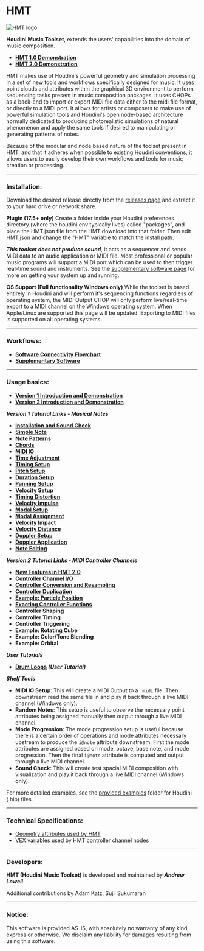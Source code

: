 HMT
======

![HMT logo](https://github.com/andrew-lowell/HMT/blob/master/hmt_logo_01.png)

**Houdini Music Toolset**, extends the users' capabilities into the domain of music composition.
* **[HMT 1.0 Demonstration](https://vimeo.com/425382356/a4a52d71c1)**
* **[HMT 2.0 Demonstration](https://vimeo.com/536214871)**

HMT makes use of Houdini's powerful geometry and simulation processing in a set of new tools and workflows specifically designed for music. It uses point clouds and attributes within the graphical 3D environment to perform sequencing tasks present in music composition packages. It uses CHOPs as a back-end to import or export MIDI file data either to the midi file format, or directly to a MIDI port. It allows for artists or composers to make use of powerful simulation tools and Houdini's open node-based architecture normally dedicated to producing photorealistic simulations of natural phenomenon and apply the same tools if desired to manipulating or generating patterns of notes.

Because of the modular and node based nature of the toolset present in HMT, and that it adheres when possible to existing Houdini conventions, it allows users to easily develop their own workflows and tools for music creation or processing.

* * * * *

### Installation:

Download the desired release directly from the [releases page](https://github.com/andrew-lowell/HMT/releases) and extract it to your hard drive or network share.

**Plugin (17.5+ only)**
Create a folder inside your Houdini preferences directory (where the houdini.env typically lives) called "packages", and place the HMT.json file from the HMT download into that folder. Then edit HMT.json and change the "HMT" variable to match the install path.

***This toolset does not produce sound,*** it acts as a sequencer and sends MIDI data to an audio application or MIDI file. Most professional or popular music programs will support a MIDI port which can be used to then trigger real-time sound and instruments. See the [supplementary software page](https://github.com/andrew-lowell/HMT/blob/master/SOFTWARE_LINKS.md) for more on getting your system up and running.

**OS Support (Full functionality Windows only)**
While the toolset is based entirely in Houdini and will perform it's sequencing functions regardless of operating system, the MIDI Output CHOP will only perform live/real-time export to a MIDI channel on the Windows operating system. When Apple/Linux are supported this page will be updated. Exporting to MIDI files is supported on all operating systems.


* * * * *
### Workflows:
* **[Software Connectivity Flowchart](https://github.com/andrew-lowell/HMT/blob/master/hmt_workflows.pdf)**
* **[Supplementary Software](https://github.com/andrew-lowell/HMT/blob/master/SOFTWARE_LINKS.md)**


* * * * *

### Usage basics:
* **[Version 1 Introduction and Demonstration](https://vimeo.com/425382356/a4a52d71c1)**
* **[Version 2 Introduction and Demonstration](https://vimeo.com/536214871)**

***Version 1 Tutorial Links - Musical Notes***
* **[Installation and Sound Check](https://vimeo.com/416777838)**
* **[Simple Note](https://vimeo.com/416991416)**
* **[Note Patterns](https://vimeo.com/417402929)**
* **[Chords](https://vimeo.com/428397014)**
* **[MIDI IO](https://vimeo.com/417931944)**
* **[Time Adjustment](https://vimeo.com/417932182)**
* **[Timing Setup](https://vimeo.com/419194667)**
* **[Pitch Setup](https://vimeo.com/419194847)**
* **[Duration Setup](https://vimeo.com/419451031)**
* **[Panning Setup](https://vimeo.com/420559800)**
* **[Velocity Setup](https://vimeo.com/420579796)**
* **[Timing Distortion](https://vimeo.com/421363770)**
* **[Velocity Impulse](https://vimeo.com/422014745)**
* **[Modal Setup](https://vimeo.com/424223637)**
* **[Modal Assignment](https://vimeo.com/424411732)**
* **[Velocity Impact](https://vimeo.com/424437612)**
* **[Velocity Distance](https://vimeo.com/424655810)**
* **[Doppler Setup](https://vimeo.com/424996327)**
* **[Doppler Application](https://vimeo.com/425016788)**
* **[Note Editing](https://vimeo.com/460053769)**

***Version 2 Tutorial Links - MIDI Controller Channels***
* **[New Features in HMT 2.0](https://vimeo.com/536575305)**
* **[Controller Channel I/O](https://vimeo.com/536575516)**
* **[Controller Conversion and Resampling](https://vimeo.com/540892566)**
* **[Controller Duplication](https://vimeo.com/544867864)**
* **[Example: Particle Position](https://vimeo.com/547344452)**
* **[Exacting Controller Functions](https://vimeo.com/557082144)**
* **Controller Shaping**
* **Controller Timing**
* **Controller Triggering**
* **Example: Rotating Cube**
* **Example: Color/Tone Blending**
* **Example: Orbital**

***User Tutorials***
* **[Drum Loops](https://vimeo.com/437284890)** ***(User Tutorial)***

***Shelf Tools***
* **MIDI IO Setup**: This will create a MIDI Output to a `.midi` file. Then downstream read the same file in and play it back through a live MIDI channel (Windows only).
* **Random Notes**: This setup is useful to observe the necessary point attributes being assigned manually then output through a live MIDI channel.
* **Mode Progression**: The mode progression setup is useful because there is a certain order of operations and mode attributes necessary upstream to produce the `i@note` attribute downstream. First the mode attributes are assigned based on mode, octave, base note, and mode progression. Then the final `i@note` attribute is computed and output through a live MIDI channel.
* **Sound Check**: This will create test spacial MIDI composition with visualization and play it back through a live MIDI channel (Windows only).

For more detailed examples, see the [provided examples](https://github.com/andrew-lowell/HMT/tree/master/examples) folder for Houdini (.hip) files.

* * * * *

### Technical Specifications:
* [Geometry attributes used by HMT](https://github.com/andrew-lowell/HMT/blob/master/ATTRIBUTE_SPECS.md)
* [VEX variables used by HMT controller channel nodes](https://github.com/andrew-lowell/HMT/blob/master/CONTROLLER_CHANNEL_SPECS.md)

* * * * *

### Developers:
**HMT (Houdini Music Toolset)** is developed and maintained by ***Andrew Lowell***.

Additional contributions by Adam Katz, Sujil Sukumaran

* * * * *

### Notice:
This software is provided AS-IS, with absolutely no warranty of any kind, express or otherwise. We disclaim any liability for damages resulting from using this software.
